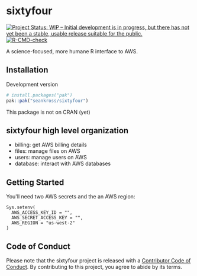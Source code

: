 # sixtyfour

<!-- badges: start -->
[![Project Status: WIP – Initial development is in progress, but there has not yet been a stable, usable release suitable for the public.](https://www.repostatus.org/badges/latest/wip.svg)](https://www.repostatus.org/#wip)
[![R-CMD-check](https://github.com/fhdsl/sixtyfour/actions/workflows/R-CMD-check.yaml/badge.svg)](https://github.com/fhdsl/sixtyfour/actions/workflows/R-CMD-check.yaml)
<!-- badges: end -->

A science-focused, more humane R interface to AWS.

## Installation

Development version

``` r
# install.packages("pak")
pak::pak("seankross/sixtyfour")
```

This package is not on CRAN (yet)

## sixtyfour high level organization

- billing: get AWS billing details
- files: manage files on AWS
- users: manage users on AWS
- database: interact with AWS databases


## Getting Started

You'll need two AWS secrets and the an AWS region:

```
Sys.setenv(
  AWS_ACCESS_KEY_ID = "",
  AWS_SECRET_ACCESS_KEY = "",
  AWS_REGION = "us-west-2"
)
```

## Code of Conduct

  Please note that the sixtyfour project is released with a [Contributor Code of Conduct](https://contributor-covenant.org/version/2/1/CODE_OF_CONDUCT.html). By contributing to this project, you agree to abide by its terms.
